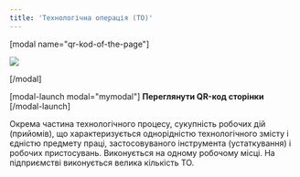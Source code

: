 ```yaml
---
title: 'Технологічна операція (ТО)'
---
```


 
[modal name="qr-kod-of-the-page"]

![](https://chart.googleapis.com/chart?chs=300x300&amp;cht=qr&amp;chl=https://books.m-e.pp.ua/tekhnologichna-operaciya-to.html) 

[/modal]


[modal-launch modal="mymodal"] **Переглянути QR-код сторінки** [/modal-launch]

Окрема частина технологічного процесу, сукупність робочих дій (прийомів), що характеризується однорідністю технологічного змісту і єдністю предмету праці, застосовуваного інструмента (устаткування) і робочих пристосувань. Виконується на одному робочому місці.
На підприємстві виконується велика кількість ТО.